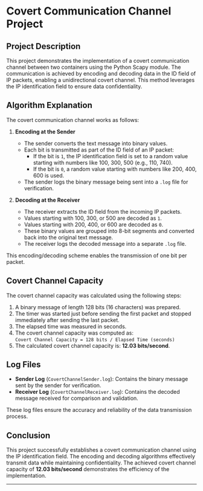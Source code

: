 # Covert Communication Channel Project  

## Project Description  
This project demonstrates the implementation of a covert communication channel between two containers using the Python Scapy module. The communication is achieved by encoding and decoding data in the ID field of IP packets, enabling a unidirectional covert channel. This method leverages the IP identification field to ensure data confidentiality.  

## Algorithm Explanation  
The covert communication channel works as follows:  

1. **Encoding at the Sender**  
   - The sender converts the text message into binary values.  
   - Each bit is transmitted as part of the ID field of an IP packet:  
     - If the bit is `1`, the IP identification field is set to a random value starting with numbers like 100, 300, 500 (e.g., 110, 740).  
     - If the bit is `0`, a random value starting with numbers like 200, 400, 600 is used.  
   - The sender logs the binary message being sent into a `.log` file for verification.  

2. **Decoding at the Receiver**  
   - The receiver extracts the ID field from the incoming IP packets.  
   - Values starting with 100, 300, or 500 are decoded as `1`.  
   - Values starting with 200, 400, or 600 are decoded as `0`.  
   - These binary values are grouped into 8-bit segments and converted back into the original text message.  
   - The receiver logs the decoded message into a separate `.log` file.  

This encoding/decoding scheme enables the transmission of one bit per packet.  

## Covert Channel Capacity  
The covert channel capacity was calculated using the following steps:  
1. A binary message of length 128 bits (16 characters) was prepared.  
2. The timer was started just before sending the first packet and stopped immediately after sending the last packet.  
3. The elapsed time was measured in seconds.  
4. The covert channel capacity was computed as:   
   `Covert Channel Capacity = 128 bits / Elapsed Time (seconds)`
5. The calculated covert channel capacity is: **12.03 bits/second**.  

## Log Files  
- **Sender Log** (`CovertChannelSender.log`): Contains the binary message sent by the sender for verification.  
- **Receiver Log** (`CovertChannelReceiver.log`): Contains the decoded message received for comparison and validation.  

These log files ensure the accuracy and reliability of the data transmission process.  

## Conclusion  
This project successfully establishes a covert communication channel using the IP identification field. The encoding and decoding algorithms effectively transmit data while maintaining confidentiality. The achieved covert channel capacity of **12.03 bits/second** demonstrates the efficiency of the implementation.  

---

